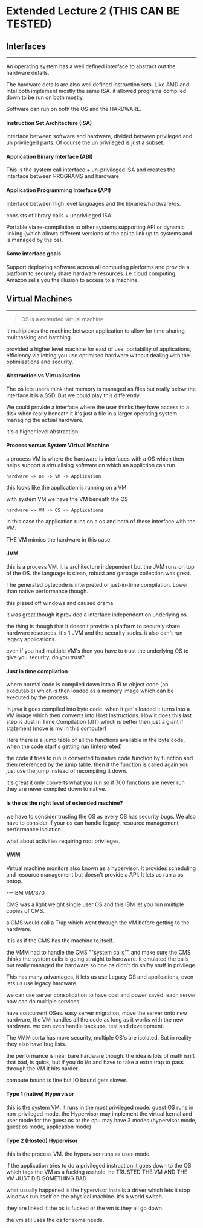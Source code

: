 
# Extended Lecture 2 (THIS CAN BE TESTED)

## Interfaces
---

An operating system has a well defined interface to abstract out the hardware details. 

The hardware details are also well defined instruction sets. Like AMD and Intel both implement mostly the same ISA. it allowed programs compiled down to be run on both mostly. 

Software can run on both the OS and the HARDWARE. 

#### Instruction Set Architecture (ISA)

interface between software and hardware, divided between privileged and un privileged parts. Of course the un privileged is just a subset.

#### Application Binary Interface (ABI)

This is the system call interface + un-privileged ISA and creates the interface between PROGRAMS and hardware

#### Application Programming Interface (API)

Interface between high level languages and the libraries/hardware/os. 

consists of library calls + unprivileged ISA. 

Portable via re-compilation to other systems supporting API or dynamic linking (which allows different versions of the api to link up to systems and is managed by the os). 

#### Some interface goals

Support deploying software across all computing platforms and provide a platform to securely share hardware resources. i.e cloud computing. Amazon sells you the illusion to access to a machine. 

## Virtual Machines
---
> OS is a extended virtual machine

it multiplexes the machine between application to allow for time sharing, multitasking and batching. 

provided a higher level machine for east of use, portability of applications, efficiency via letting you use optimised hardware without dealing with the optimisations and security. 

#### Abstraction vs Virtualisation

The os lets users think that memory is managed as files but really below the interface it is a SSD. But we could play this differently. 

We could provide a interface where the user thinks they have access to a disk when really beneath it it's just a file in a larger operating system managing the actual hardware. 

it's a higher level abstraction. 

#### Process versus System Virtual Machine

a process VM is where the hardware is interfaces with a OS which then helps support a virtualising software on which an appliction can run. 

`hardware -> os -> VM -> Application`

this looks like the application is running on a VM. 

with system VM we have the VM beneath the OS

`hardware -> VM -> OS -> Applications`

in this case the application runs on a os and both of these interface with the VM. 

THE VM mimics the hardware in this case. 

#### JVM

this is a process VM, it is architecture independent but the JVM runs on top of the OS. the language is clean, robust and garbage collection was great. 

The generated bytecode is interpreted or just-in-time compilation.
Lower than native performance though. 

this pissed off windows and caused drama

it was great though it provided a interface independent on underlying os. 

the thing is though that it doesn't provide a platform to securely share hardware resources. it's 1 JVM and the security sucks. it also can't run legacy applications. 

even if you had multiple VM's then you have to trust the underlying OS to give you security. do you trust?

#### Just in time compilation
where normal code is compiled down into a IR to object code (an executable) which is then loaded as a memory image which can be executed by the process. 

in java it goes compiled into byte code. when it get's loaded it turns into a VM image which then converts into Host Instructions. How it does this last step is Just In Time Compilation (JIT) which is better then just a giant if statement (move is mv in this computer)

Here there is a jump table of all the functions available in the byte code, when the code start's getting run (interpreted) 

the code it tries to run is converted to native code function by function and then referenced by the jump table. then if the function is called again you just use the jump instead of recompiling it down. 

it's great it only converts what you run so if 700 functions are never run they are never compiled down to native. 

#### Is the os the right level of extended machine?

we have to consider trusting the OS as every OS has security bugs. 
We also have to consider if your os can handle legacy. 
resource management, performance isolation. 

what about activities requiring root privileges. 

#### VMM

Virtual machine monitors also known as a hypervisor. It provides scheduling and resource management but doesn't provide a API. It lets us run a os ontop. 

---IBM VM/370

CMS was a light weight single user OS and this IBM let you run multiple copies of CMS. 

a CMS would call a Trap which went through the VM before getting to the hardware. 

It is as if the CMS has the machine to itself. 

the VMM had to handle the CMS ""system calls"" and make sure the CMS thinks the system calls is going straight to hardware. it emulated the calls but really managed the hardware so one os didn't do shifty stuff in privilege. 

This has many advantages, it lets us use Legacy OS and applications, even lets us use legacy hardware. 

we can use server consolidation to have cost and power saved. each server now can do multiple services. 

have concurrent OSes. easy server migration, move the server onto new hardware, the VM handles all the code as long as it works with the new hardware. we can even handle backups. test and development. 

The VMM sorta has more security, multiple OS's are isolated. But in reality they also have bug lists. 

the performance is near bare hardware though. the idea is lots of math isn't that bad, is quick, but if you do i/o and have to take a extra trap to pass through the VM it hits harder. 

compute bound is fine but IO bound gets slower. 

#### Type 1 (native) Hypervisor

this is the system VM. it runs in the most privileged mode. 
guest OS runs in non-privileged mode. the Hypervisor may implement the virtual kernal and user mode for the guest os or the cpu may have 3 modes (hypervisor mode, guest os mode, application mode)

#### Type 2 (Hosted) Hypervisor

this is the process VM. the hypervisor runs as user-mode. 

if the application tries to do a privileged instruction it goes down to the OS which tags the VM as a fucking asshole, he TRUSTED THE VM AND THE VM JUST DID SOMETHING BAD

what usually happened is the hypervisor installs a driver which lets it stop windows run itself on the physical machine. it's a world switch. 

they are linked if the os is fucked or the vm is they all go down. 

the vm stil uses the os for some needs. 
